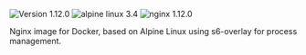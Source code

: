![Version 1.12.0](https://img.shields.io/badge/Version-1.12.0-brightgreen.svg) ![alpine linux 3.4](https://img.shields.io/badge/alpine%20linux-3.4-blue.svg) ![nginx 1.12.0](https://img.shields.io/badge/nginx-1.12.0-blue.svg)

Nginx image for Docker, based on Alpine Linux using s6-overlay for process management.
